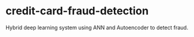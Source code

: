 # credit-card-fraud-detection
Hybrid deep learning system using ANN and Autoencoder to detect fraud.
